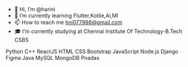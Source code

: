 - 👋 Hi, I’m @harini
- 🌱 I’m currently learning Flutter,Kotlie,Ai,Ml
- 📫 How to reach me hni077986@gmail.com
- 🎓 I’m currently studying at Chennai Institute Of Technology-B.Tech CSBS


Python C++ ReactJS HTML CSS Bootstrap JavaScript Node.js Django Figma Java MySQL MongoDB Pnadas

<!---
harinicit/harinicit is a ✨ special ✨ repository because its `README.md` (this file) appears on your GitHub profile.
You can click the Preview link to take a look at your changes.
--->

